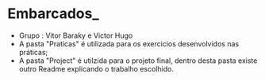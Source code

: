 # Embarcados_
* Grupo : Vitor Baraky e Victor Hugo
* A pasta "Praticas" é utilizada para os exercicios desenvolvidos nas práticas;
* A pasta "Project" é utilzida para o projeto final, dentro desta pasta existe outro Readme explicando o trabalho escolhido.
